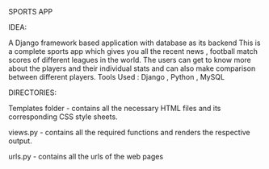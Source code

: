 SPORTS APP

IDEA:

A Django framework based application with database as its backend
This is a complete sports app which gives you all the recent news , football match scores of different leagues in the world.
The users can get to know more about the players and their individual stats and can also make comparison between different players.
Tools Used : Django , Python , MySQL

DIRECTORIES:

Templates folder - contains all the necessary HTML files and its corresponding CSS style sheets.

views.py - contains all the required functions and renders the respective output.

urls.py - contains all the urls of the web pages
